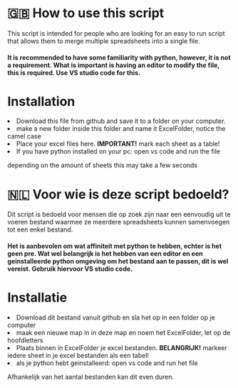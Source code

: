 <h1>🇬🇧 How to use this script </h1>
This script is intended for people who are looking for an easy to run script that allows them to merge multiple spreadsheets into a single file. 

<h4>It is recommended to have some familiarity with python, however, it is not a requirement. What is important is having an editor to modify the file, this is required. Use VS studio code for this.</h4> 

<h1>Installation</h1> 
<li>Download this file from github and save it to a folder on your computer.</li>
<li>make a new folder inside this folder and name it ExcelFolder, notice the camel case</li>
<li>Place your excel files here. <strong>IMPORTANT!</strong> mark each sheet as a table!</li>
<li>If you have python installed on your pc: open vs code and run the file</li>

depending on the amount of sheets this may take a few seconds

<h1> 🇳🇱 Voor wie is deze script bedoeld?</h1>
Dit script is bedoeld voor mensen die op zoek zijn naar een eenvoudig uit te voeren bestand waarmee ze meerdere spreadsheets kunnen samenvoegen tot een enkel bestand. 

<h4>Het is aanbevolen om wat affiniteit met python te hebben, echter is het geen pre. Wat wel belangrijk is het hebben van een editor en een geinstalleerde python omgeving om het bestand aan te passen, dit is wel vereist. Gebruik hiervoor VS studio code. </h4>

<h1>Installatie</h1> 
<li>Download dit bestand vanuit github en sla het op in een folder op je computer</li>
<li>maak een nieuwe map in in deze map en noem het ExcelFolder, let op de hoofdletters</li>
<li>Plaats binnen in ExcelFolder je excel bestanden. <strong>BELANGRIJK!</strong> markeer iedere sheet in je excel bestanden als een tabel!</li>
<li>als je python hebt geinstalleerd: open vs code and run het file</li>

Afhankelijk van het aantal bestanden kan dit even duren.
